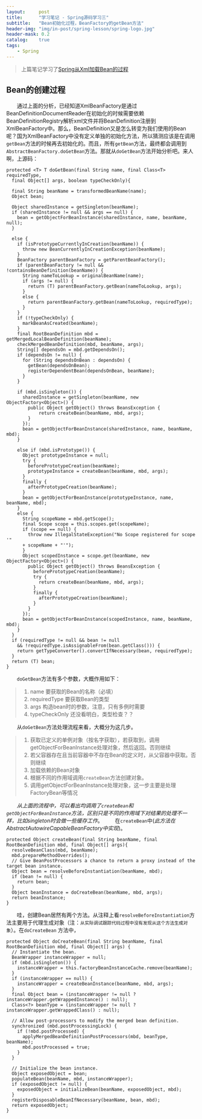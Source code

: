 ```yaml
---
layout:     post
title:      "学习笔记 - Spring源码学习三"
subtitle:   "Bean初始化过程，BeanFactory的getBean方法"
header-img: "img/in-post/spring-lesson/spring-logo.jpg"
header-mask: 0.2
catalog:    true
tags:
    - Spring
---
```

> 上篇笔记学习了[Spring从Xml加载Bean的过程](http://blog.codedoge.com/2017/05/07/lesson-spring-source-ioc/)


## Bean的创建过程
&#8195;&#8195;通过上面的分析，已经知道XmlBeanFactory是通过BeanDefinitionDocumentReader在初始化的时候需要依赖BeanDefinitionRegistry解析xml文件并将BeanDefinition注册到XmlBeanFactory中。那么，BeanDefinition又是怎么转变为我们使用的Bean呢？国为XmlBeanFactory中没有定义单独的初始化方法，所以猜测应该是在调用`getBean`方法的时候再去初始化的。而且，所有`getBean`方法，最终都会调用到`AbstractBeanFactory.doGetBean`方法。那就从`doGetBean`方法开始分析吧。来人啊，上源码：
```
protected <T> T doGetBean(final String name, final Class<T> requiredType,
  final Object[] args, boolean typeCheckOnly){

  final String beanName = transformedBeanName(name);
  Object bean;
  
  Object sharedInstance = getSingleton(beanName);
  if (sharedInstance != null && args == null) {
    bean = getObjectForBeanInstance(sharedInstance, name, beanName, null);
  }

  else {
    if (isPrototypeCurrentlyInCreation(beanName)) {
      throw new BeanCurrentlyInCreationException(beanName);
    }
    BeanFactory parentBeanFactory = getParentBeanFactory();
    if (parentBeanFactory != null && !containsBeanDefinition(beanName)) {
      String nameToLookup = originalBeanName(name);
      if (args != null) {
        return (T) parentBeanFactory.getBean(nameToLookup, args);
      }
      else {
        return parentBeanFactory.getBean(nameToLookup, requiredType);
      }
    }
    if (!typeCheckOnly) {
      markBeanAsCreated(beanName);
    }
    final RootBeanDefinition mbd = getMergedLocalBeanDefinition(beanName);
    checkMergedBeanDefinition(mbd, beanName, args);
    String[] dependsOn = mbd.getDependsOn();
    if (dependsOn != null) {
      for (String dependsOnBean : dependsOn) {
        getBean(dependsOnBean);
        registerDependentBean(dependsOnBean, beanName);
      }
    }

    if (mbd.isSingleton()) {
      sharedInstance = getSingleton(beanName, new ObjectFactory<Object>() {
        public Object getObject() throws BeansException {
            return createBean(beanName, mbd, args);
        }
      });
      bean = getObjectForBeanInstance(sharedInstance, name, beanName, mbd);
    }

    else if (mbd.isPrototype()) {
      Object prototypeInstance = null;
      try {
        beforePrototypeCreation(beanName);
        prototypeInstance = createBean(beanName, mbd, args);
      }
      finally {
        afterPrototypeCreation(beanName);
      }
      bean = getObjectForBeanInstance(prototypeInstance, name, beanName, mbd);
    }
    else {
      String scopeName = mbd.getScope();
      final Scope scope = this.scopes.get(scopeName);
      if (scope == null) {
        throw new IllegalStateException("No Scope registered for scope '"
      + scopeName + "'");
      }
      Object scopedInstance = scope.get(beanName, new ObjectFactory<Object>() {
        public Object getObject() throws BeansException {
          beforePrototypeCreation(beanName);
          try {
            return createBean(beanName, mbd, args);
          }
          finally {
            afterPrototypeCreation(beanName);
          }
        }
      });
      bean = getObjectForBeanInstance(scopedInstance, name, beanName, mbd);
    }
  }
  if (requiredType != null && bean != null 
    && !requiredType.isAssignableFrom(bean.getClass())) {
    return getTypeConverter().convertIfNecessary(bean, requiredType);
  }
  return (T) bean;
}
```
&#8195;&#8195;`doGetBean`方法有多个参数，大概作用如下：
> 1. name 要获取的Bean的名称（必填）
> 2. requiredType 要获取Bean的类型
> 3. args 构造bean时的参数，注意，只有多例时需要
> 4. typeCheckOnly 还没看明白，类型检查？？

&#8195;&#8195;从`doGetBean`方法处理流程来看，大概分为这几步。
> 1. 获取已定义的单例对象（按名字获取），若获取到，调用getObjectForBeanInstance处理对象，然后返回。否则继续
> 2. 若父容器存在且当前容器中不存在Bean的定义时，从父容器中获取。否则继续
> 3. 加载依赖的Bean对象
> 4. 根据不同的作用域调用`createBean`方法创建对象。
> 5. 调用getObjectForBeanInstance处理对象，这一步主要是处理FactoryBean等情况

&#8195;&#8195;*从上面的流程中，可以看出均调用了`createBean`和`getObjectForBeanInstance`方法，区别只是不同的作用域下对结果的处理不一样，比如singleton时会做一些缓存工作*。
&#8195;&#8195;在`createBean`中(*此方法在AbstractAutowireCapableBeanFactory中实现*)。
```
protected Object createBean(final String beanName, final RootBeanDefinition mbd, final Object[] args){
  resolveBeanClass(mbd, beanName);
  mbd.prepareMethodOverrides();
  // Give BeanPostProcessors a chance to return a proxy instead of the target bean instance.
  Object bean = resolveBeforeInstantiation(beanName, mbd);
  if (bean != null) {
    return bean;
  }
  Object beanInstance = doCreateBean(beanName, mbd, args);
  return beanInstance;
}
```
&#8195;&#8195;哇，创建Bean居然有两个方法。从注释上看`resolveBeforeInstantiation`方法主要用于代理生成对象（注：`从实际调试跟踪代码过程中没有发现从这个方法生成对象`）。在`doCreateBean` 方法中，
```
protected Object doCreateBean(final String beanName, final RootBeanDefinition mbd, final Object[] args) {
  // Instantiate the bean.
  BeanWrapper instanceWrapper = null;
  if (mbd.isSingleton()) {
    instanceWrapper = this.factoryBeanInstanceCache.remove(beanName);
  }
  if (instanceWrapper == null) {
    instanceWrapper = createBeanInstance(beanName, mbd, args);
  }
  final Object bean = (instanceWrapper != null ? instanceWrapper.getWrappedInstance() : null);
  Class<?> beanType = (instanceWrapper != null ? instanceWrapper.getWrappedClass() : null);

  // Allow post-processors to modify the merged bean definition.
  synchronized (mbd.postProcessingLock) {
    if (!mbd.postProcessed) {
      applyMergedBeanDefinitionPostProcessors(mbd, beanType, beanName);
      mbd.postProcessed = true;
    }
  }

  // Initialize the bean instance.
  Object exposedObject = bean;
  populateBean(beanName, mbd, instanceWrapper);
  if (exposedObject != null) {
    exposedObject = initializeBean(beanName, exposedObject, mbd);
  }
  registerDisposableBeanIfNecessary(beanName, bean, mbd);
  return exposedObject;
}
```

